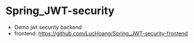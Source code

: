 # Spring_JWT-security
- Demo jwt security backend
- frontend: https://github.com/LucHoang/Spring_JWT-security-frontend
